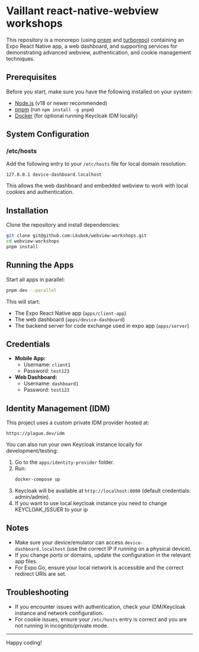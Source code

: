 # Vaillant react-native-webview workshops

This repository is a monorepo (using [pnpm](https://pnpm.io/) and [turborepo](https://turbo.build/)) containing an Expo React Native app, a web dashboard, and supporting services for demonstrating advanced webview, authentication, and cookie management techniques.

## Prerequisites

Before you start, make sure you have the following installed on your system:

- [Node.js](https://nodejs.org/) (v18 or newer recommended)
- [pnpm](https://pnpm.io/) (run `npm install -g pnpm`)
- [Docker](https://www.docker.com/) (for optional running Keycloak IDM locally)

## System Configuration

### /etc/hosts

Add the following entry to your `/etc/hosts` file for local domain resolution:

```
127.0.0.1 device-dashboard.localhost
```

This allows the web dashboard and embedded webview to work with local cookies and authentication.

## Installation

Clone the repository and install dependencies:

```sh
git clone git@github.com:Lkubok/webview-workshops.git
cd webview-workshops
pnpm install
```

## Running the Apps

Start all apps in parallel:

```sh
pnpm dev --parallel
```

This will start:

- The Expo React Native app (`apps/client-app`)
- The web dashboard (`apps/device-dashboard`)
- The backend server for code exchange used in expo app (`apps/server`)

## Credentials

- **Mobile App:**
  - Username: `client1`
  - Password: `test123`
- **Web Dashboard:**
  - Username: `dashboard1`
  - Password: `test123`

## Identity Management (IDM)

This project uses a custom private IDM provider hosted at:

```
https://plague.dev/idm
```

You can also run your own Keycloak instance locally for development/testing:

1. Go to the `apps/identity-provider` folder.
2. Run:
   ```sh
   docker-compose up
   ```
3. Keycloak will be available at `http://localhost:8080` (default credentials: admin/admin).
4. If you want to use local keycloak instance you need to change KEYCLOAK_ISSUER to your ip

## Notes

- Make sure your device/emulator can access `device-dashboard.localhost` (use the correct IP if running on a physical device).
- If you change ports or domains, update the configuration in the relevant app files.
- For Expo Go, ensure your local network is accessible and the correct redirect URIs are set.

## Troubleshooting

- If you encounter issues with authentication, check your IDM/Keycloak instance and network configuration.
- For cookie issues, ensure your `/etc/hosts` entry is correct and you are not running in incognito/private mode.

---

Happy coding!

